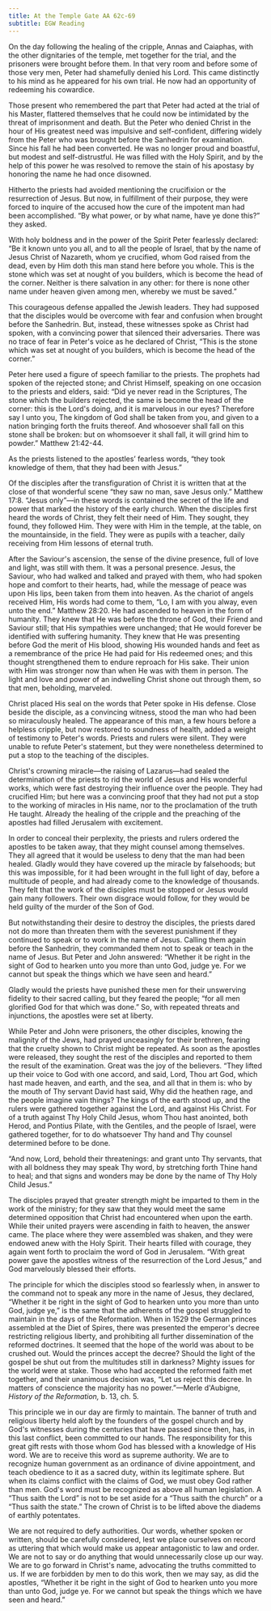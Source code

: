 ```yaml
---
title: At the Temple Gate AA 62c-69
subtitle: EGW Reading
---
```


On the day following the healing of the cripple, Annas and Caiaphas, with the other dignitaries of the temple, met together for the trial, and the prisoners were brought before them. In that very room and before some of those very men, Peter had shamefully denied his Lord. This came distinctly to his mind as he appeared for his own trial. He now had an opportunity of redeeming his cowardice.

Those present who remembered the part that Peter had acted at the trial of his Master, flattered themselves that he could now be intimidated by the threat of imprisonment and death. But the Peter who denied Christ in the hour of His greatest need was impulsive and self-confident, differing widely from the Peter who was brought before the Sanhedrin for examination. Since his fall he had been converted. He was no longer proud and boastful, but modest and self-distrustful. He was filled with the Holy Spirit, and by the help of this power he was resolved to remove the stain of his apostasy by honoring the name he had once disowned.

Hitherto the priests had avoided mentioning the crucifixion or the resurrection of Jesus. But now, in fulfillment of their purpose, they were forced to inquire of the accused how the cure of the impotent man had been accomplished. “By what power, or by what name, have ye done this?” they asked.

With holy boldness and in the power of the Spirit Peter fearlessly declared: “Be it known unto you all, and to all the people of Israel, that by the name of Jesus Christ of Nazareth, whom ye crucified, whom God raised from the dead, even by Him doth this man stand here before you whole. This is the stone which was set at nought of you builders, which is become the head of the corner. Neither is there salvation in any other: for there is none other name under heaven given among men, whereby we must be saved.”

This courageous defense appalled the Jewish leaders. They had supposed that the disciples would be overcome with fear and confusion when brought before the Sanhedrin. But, instead, these witnesses spoke as Christ had spoken, with a convincing power that silenced their adversaries. There was no trace of fear in Peter's voice as he declared of Christ, “This is the stone which was set at nought of you builders, which is become the head of the corner.”

Peter here used a figure of speech familiar to the priests. The prophets had spoken of the rejected stone; and Christ Himself, speaking on one occasion to the priests and elders, said: “Did ye never read in the Scriptures, The stone which the builders rejected, the same is become the head of the corner: this is the Lord's doing, and it is marvelous in our eyes? Therefore say I unto you, The kingdom of God shall be taken from you, and given to a nation bringing forth the fruits thereof. And whosoever shall fall on this stone shall be broken: but on whomsoever it shall fall, it will grind him to powder.” Matthew 21:42-44.

As the priests listened to the apostles’ fearless words, “they took knowledge of them, that they had been with Jesus.”

Of the disciples after the transfiguration of Christ it is written that at the close of that wonderful scene “they saw no man, save Jesus only.” Matthew 17:8. “Jesus only”—in these words is contained the secret of the life and power that marked the history of the early church. When the disciples first heard the words of Christ, they felt their need of Him. They sought, they found, they followed Him. They were with Him in the temple, at the table, on the mountainside, in the field. They were as pupils with a teacher, daily receiving from Him lessons of eternal truth.

After the Saviour's ascension, the sense of the divine presence, full of love and light, was still with them. It was a personal presence. Jesus, the Saviour, who had walked and talked and prayed with them, who had spoken hope and comfort to their hearts, had, while the message of peace was upon His lips, been taken from them into heaven. As the chariot of angels received Him, His words had come to them, “Lo, I am with you alway, even unto the end.” Matthew 28:20. He had ascended to heaven in the form of humanity. They knew that He was before the throne of God, their Friend and Saviour still; that His sympathies were unchanged; that He would forever be identified with suffering humanity. They knew that He was presenting before God the merit of His blood, showing His wounded hands and feet as a remembrance of the price He had paid for His redeemed ones; and this thought strengthened them to endure reproach for His sake. Their union with Him was stronger now than when He was with them in person. The light and love and power of an indwelling Christ shone out through them, so that men, beholding, marveled.

Christ placed His seal on the words that Peter spoke in His defense. Close beside the disciple, as a convincing witness, stood the man who had been so miraculously healed. The appearance of this man, a few hours before a helpless cripple, but now restored to soundness of health, added a weight of testimony to Peter's words. Priests and rulers were silent. They were unable to refute Peter's statement, but they were nonetheless determined to put a stop to the teaching of the disciples.

Christ's crowning miracle—the raising of Lazarus—had sealed the determination of the priests to rid the world of Jesus and His wonderful works, which were fast destroying their influence over the people. They had crucified Him; but here was a convincing proof that they had not put a stop to the working of miracles in His name, nor to the proclamation of the truth He taught. Already the healing of the cripple and the preaching of the apostles had filled Jerusalem with excitement.

In order to conceal their perplexity, the priests and rulers ordered the apostles to be taken away, that they might counsel among themselves. They all agreed that it would be useless to deny that the man had been healed. Gladly would they have covered up the miracle by falsehoods; but this was impossible, for it had been wrought in the full light of day, before a multitude of people, and had already come to the knowledge of thousands. They felt that the work of the disciples must be stopped or Jesus would gain many followers. Their own disgrace would follow, for they would be held guilty of the murder of the Son of God.

But notwithstanding their desire to destroy the disciples, the priests dared not do more than threaten them with the severest punishment if they continued to speak or to work in the name of Jesus. Calling them again before the Sanhedrin, they commanded them not to speak or teach in the name of Jesus. But Peter and John answered: “Whether it be right in the sight of God to hearken unto you more than unto God, judge ye. For we cannot but speak the things which we have seen and heard.”

Gladly would the priests have punished these men for their unswerving fidelity to their sacred calling, but they feared the people; “for all men glorified God for that which was done.” So, with repeated threats and injunctions, the apostles were set at liberty.

While Peter and John were prisoners, the other disciples, knowing the malignity of the Jews, had prayed unceasingly for their brethren, fearing that the cruelty shown to Christ might be repeated. As soon as the apostles were released, they sought the rest of the disciples and reported to them the result of the examination. Great was the joy of the believers. “They lifted up their voice to God with one accord, and said, Lord, Thou art God, which hast made heaven, and earth, and the sea, and all that in them is: who by the mouth of Thy servant David hast said, Why did the heathen rage, and the people imagine vain things? The kings of the earth stood up, and the rulers were gathered together against the Lord, and against His Christ. For of a truth against Thy Holy Child Jesus, whom Thou hast anointed, both Herod, and Pontius Pilate, with the Gentiles, and the people of Israel, were gathered together, for to do whatsoever Thy hand and Thy counsel determined before to be done.

“And now, Lord, behold their threatenings: and grant unto Thy servants, that with all boldness they may speak Thy word, by stretching forth Thine hand to heal; and that signs and wonders may be done by the name of Thy Holy Child Jesus.”

The disciples prayed that greater strength might be imparted to them in the work of the ministry; for they saw that they would meet the same determined opposition that Christ had encountered when upon the earth. While their united prayers were ascending in faith to heaven, the answer came. The place where they were assembled was shaken, and they were endowed anew with the Holy Spirit. Their hearts filled with courage, they again went forth to proclaim the word of God in Jerusalem. “With great power gave the apostles witness of the resurrection of the Lord Jesus,” and God marvelously blessed their efforts.

The principle for which the disciples stood so fearlessly when, in answer to the command not to speak any more in the name of Jesus, they declared, “Whether it be right in the sight of God to hearken unto you more than unto God, judge ye,” is the same that the adherents of the gospel struggled to maintain in the days of the Reformation. When in 1529 the German princes assembled at the Diet of Spires, there was presented the emperor's decree restricting religious liberty, and prohibiting all further dissemination of the reformed doctrines. It seemed that the hope of the world was about to be crushed out. Would the princes accept the decree? Should the light of the gospel be shut out from the multitudes still in darkness? Mighty issues for the world were at stake. Those who had accepted the reformed faith met together, and their unanimous decision was, “Let us reject this decree. In matters of conscience the majority has no power.”—Merle d'Aubigne, _History of the Reformation,_ b. 13, ch. 5.

This principle we in our day are firmly to maintain. The banner of truth and religious liberty held aloft by the founders of the gospel church and by God's witnesses during the centuries that have passed since then, has, in this last conflict, been committed to our hands. The responsibility for this great gift rests with those whom God has blessed with a knowledge of His word. We are to receive this word as supreme authority. We are to recognize human government as an ordinance of divine appointment, and teach obedience to it as a sacred duty, within its legitimate sphere. But when its claims conflict with the claims of God, we must obey God rather than men. God's word must be recognized as above all human legislation. A “Thus saith the Lord” is not to be set aside for a “Thus saith the church” or a “Thus saith the state.” The crown of Christ is to be lifted above the diadems of earthly potentates.

We are not required to defy authorities. Our words, whether spoken or written, should be carefully considered, lest we place ourselves on record as uttering that which would make us appear antagonistic to law and order. We are not to say or do anything that would unnecessarily close up our way. We are to go forward in Christ's name, advocating the truths committed to us. If we are forbidden by men to do this work, then we may say, as did the apostles, “Whether it be right in the sight of God to hearken unto you more than unto God, judge ye. For we cannot but speak the things which we have seen and heard.”